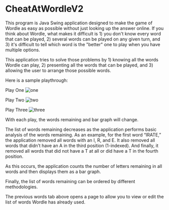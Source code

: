 # CheatAtWordleV2

This program is Java Swing application designed to make the game of Wordle as easy as possible without just looking up the answer online. 
If you think about Wordle, what makes it difficult is 1) you don't know every word that can be played, 2) several words can be played on any given 
turn, and 3) it's difficult to tell which word is the "better" one to play when you have multiple options. 

This application tries to solve those problems by 1) knowing all the words Wordle can play, 2) presenting all the words that can be played, and 3) 
allowing the user to arrange those possible words. 

Here is a sample playthrough: 

Play One 
![one](https://user-images.githubusercontent.com/59487509/185440698-b1e93399-1cc7-4366-8851-7bd350476b38.png)

Play Two 
![two](https://user-images.githubusercontent.com/59487509/185440725-bc4ef1fe-123e-4115-85c5-9fac0ab66896.png)

Play Three 
![three](https://user-images.githubusercontent.com/59487509/185440756-f0cd000f-aae2-4a2e-ac1d-1c666a599ca3.png)


With each play, the words remaining and bar graph will change.  

The list of words remaining decreases as the application performs basic analysis of the words remaining. As an example, for the first word 
“IRATE,” the application removed all words with an I, R, and E. It also removed all words that didn’t have an A in the third position (1-indexed).
And finally, it removed all words that did not have a T at all or did have a T in the fourth position.  

As this occurs, the application counts the number of letters remaining in all words and then displays them as a bar graph. 

Finally, the list of words remaining can be ordered by different methodologies.  

The previous words tab above opens a page to allow you to view or edit the list of words Wordle has already used.  
